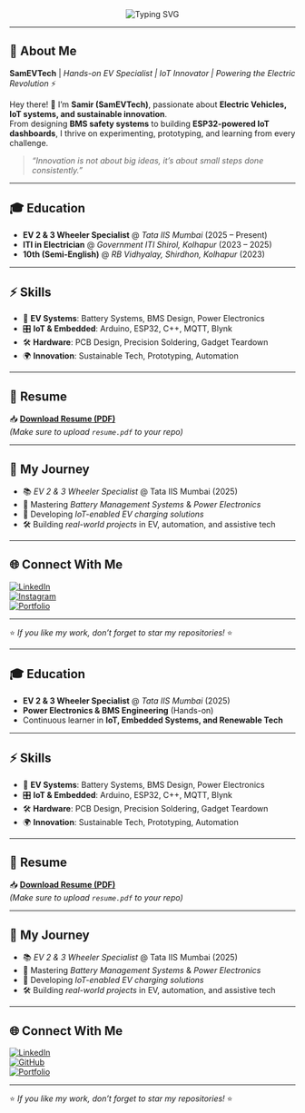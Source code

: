 <div align="center">
  <img src="https://readme-typing-svg.herokuapp.com?font=Poppins&size=24&pause=1000&color=1E3A8A&center=true&vCenter=true&width=600&lines=Hey+There!+I'm+Sam...;EV+Specialist+%40+Tata+IIS+Mumbai;Power+Electronics+%26+BMS+Engineer;Arduino+%26+ESP32+Innovator;Building+the+Electric+Future!+%F0%9F%9A%97%E2%9A%A1%EF%B8%8F" alt="Typing SVG" />
</div>

---

## 🔋 About Me
**SamEVTech** | *Hands-on EV Specialist | IoT Innovator | Powering the Electric Revolution* ⚡️  

Hey there! 👋 I’m **Samir (SamEVTech)**, passionate about **Electric Vehicles, IoT systems, and sustainable innovation**.  
From designing **BMS safety systems** to building **ESP32-powered IoT dashboards**, I thrive on experimenting, prototyping, and learning from every challenge.  

> *“Innovation is not about big ideas, it’s about small steps done consistently.”*  

---

## 🎓 Education
- **EV 2 & 3 Wheeler Specialist** @ *Tata IIS Mumbai* (2025 – Present)  
- **ITI in Electrician** @ *Government ITI Shirol, Kolhapur* (2023 – 2025)  
- **10th (Semi-English)** @ *RB Vidhyalay, Shirdhon, Kolhapur* (2023)  

---

## ⚡ Skills
- 🔋 **EV Systems**: Battery Systems, BMS Design, Power Electronics  
- 🎛️ **IoT & Embedded**: Arduino, ESP32, C++, MQTT, Blynk  
- 🛠️ **Hardware**: PCB Design, Precision Soldering, Gadget Teardown  
- 🌍 **Innovation**: Sustainable Tech, Prototyping, Automation  

---

## 📄 Resume
📥 [**Download Resume (PDF)**](https://github.com/SamEVTech/SamEVTech/raw/main/resume.pdf)  
*(Make sure to upload `resume.pdf` to your repo)*  

---

## 🚀 My Journey
- 📚 *EV 2 & 3 Wheeler Specialist* @ Tata IIS Mumbai (2025)  
- 🔋 Mastering *Battery Management Systems* & *Power Electronics*  
- 🚗 Developing *IoT-enabled EV charging solutions*  
- 🛠️ Building *real-world projects* in EV, automation, and assistive tech  

---

## 🌐 Connect With Me
[![LinkedIn](https://img.shields.io/badge/LinkedIn-%230A66C2.svg?&style=for-the-badge&logo=linkedin&logoColor=white)](https://www.linkedin.com/in/sam-evtech-451520380)  
[![Instagram](https://img.shields.io/badge/Instagram-E4405F.svg?&style=for-the-badge&logo=instagram&logoColor=white)](https://instagram.com/_samir_m___)  
[![Portfolio](https://img.shields.io/badge/Portfolio-000000.svg?&style=for-the-badge&logo=vercel&logoColor=white)](https://sam-evtech.vercel.app)  

---

⭐ *If you like my work, don’t forget to star my repositories!* ⭐

---

## 🎓 Education
- **EV 2 & 3 Wheeler Specialist** @ *Tata IIS Mumbai* (2025)  
- **Power Electronics & BMS Engineering** (Hands-on)  
- Continuous learner in **IoT, Embedded Systems, and Renewable Tech**  

---

## ⚡ Skills
- 🔋 **EV Systems**: Battery Systems, BMS Design, Power Electronics  
- 🎛️ **IoT & Embedded**: Arduino, ESP32, C++, MQTT, Blynk  
- 🛠️ **Hardware**: PCB Design, Precision Soldering, Gadget Teardown  
- 🌍 **Innovation**: Sustainable Tech, Prototyping, Automation  

---

## 📄 Resume
📥 [**Download Resume (PDF)**](https://github.com/SamEVTech/SamEVTech/raw/main/resume.pdf)  
*(Make sure to upload `resume.pdf` to your repo)*  

---

## 🚀 My Journey
- 📚 *EV 2 & 3 Wheeler Specialist* @ Tata IIS Mumbai (2025)  
- 🔋 Mastering *Battery Management Systems* & *Power Electronics*  
- 🚗 Developing *IoT-enabled EV charging solutions*  
- 🛠️ Building *real-world projects* in EV, automation, and assistive tech  

---

## 🌐 Connect With Me
[![LinkedIn](https://img.shields.io/badge/LinkedIn-%230A66C2.svg?&style=for-the-badge&logo=linkedin&logoColor=white)](https://linkedin.com)  
[![GitHub](https://img.shields.io/badge/GitHub-000000.svg?&style=for-the-badge&logo=github&logoColor=white)](https://github.com/SamEVTech)  
[![Portfolio](https://img.shields.io/badge/Portfolio-1E3A8A.svg?&style=for-the-badge&logo=vercel&logoColor=white)](https://sam-evtech.vercel.app)  

---

⭐ *If you like my work, don’t forget to star my repositories!* ⭐

